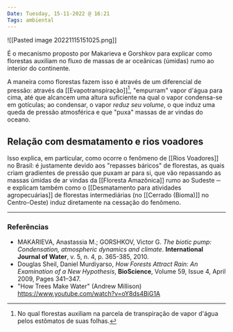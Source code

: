 ```yaml
---
Date: Tuesday, 15-11-2022 @ 16:21
Tags: ambiental
---
```

![[Pasted image 20221115151025.png]]

É o mecanismo proposto por Makarieva e Gorshkov para explicar como florestas auxiliam no fluxo de massas de ar oceânicas (úmidas) rumo ao interior do continente. 

A maneira como florestas fazem isso é através de um diferencial de pressão: através da [[Evapotranspiração]][^1], "empurram" vapor d'água para cima, até que alcancem uma altura suficiente na qual o vapor condensa-se em gotículas; ao condensar, o vapor *reduz seu volume*, o que induz uma queda de pressão atmosférica e que "puxa" massas de ar vindas do oceano.

## Relação com desmatamento e rios voadores
Isso explica, em particular, como ocorre o fenômeno de [[Rios Voadores]] no Brasil: é justamente devido aos "repasses báricos" de florestas, as quais criam gradientes de pressão que puxam ar para si, que vão repassando as massas úmidas de ar vindas da [[Floresta Amazônica]] rumo ao Sudeste ─ e explicam também como o [[Desmatamento para atividades agropecuárias]] de florestas intermediárias (no [[Cerrado (Bioma)]] no Centro-Oeste) induz diretamente na cessação do fenômeno.

---
### Referências
- MAKARIEVA, Anastassia M.; GORSHKOV, Victor G. *The biotic pump: Condensation, atmospheric dynamics and climate*. **International Journal of Water**, v. 5, n. 4, p. 365-385, 2010.
- Douglas Sheil, Daniel Murdiyarso, *How Forests Attract Rain: An Examination of a New Hypothesis*, **BioScience**, Volume 59, Issue 4, April 2009, Pages 341–347.
- "How Trees Make Water" (Andrew Millison) https://www.youtube.com/watch?v=oY8ds4BiG1A

[^1]: No qual florestas auxiliam na parcela de transpiração de vapor d'água pelos estômatos de suas folhas.